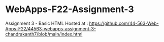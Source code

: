 # WebApps-F22-Assignment-3
Assignment 3 - Basic HTML
Hosted at : https://github.com/44-563-Web-Apps-F22/44563-webapps-assignment-3-chandrakanth7/blob/main/index.html
